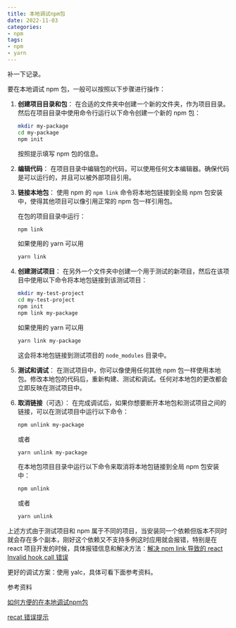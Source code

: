 ```yaml
---
title: 本地调试npm包
date: 2022-11-03
categories:
- npm
tags:
- npm
- yarn
---
```


补一下记录。

要在本地调试 npm 包，一般可以按照以下步骤进行操作：

1. **创建项目目录和包**：
   在合适的文件夹中创建一个新的文件夹，作为项目目录。然后在项目目录中使用命令行运行以下命令创建一个新的 npm 包：

   ```bash
   mkdir my-package
   cd my-package
   npm init
   ```

   按照提示填写 npm 包的信息。
   
2. **编辑代码**：
   在项目目录中编辑包的代码，可以使用任何文本编辑器。确保代码是可以运行的，并且可以被外部项目引用。
   
3. **链接本地包**：
   使用 npm 的 `npm link` 命令将本地包链接到全局 npm 包安装中，使得其他项目可以像引用正常的 npm 包一样引用包。

   在包的项目目录中运行：

   ```bash
   npm link
   ```
   如果使用的 yarn 可以用
   ```bash
   yarn link
   ```
   
4. **创建测试项目**：
   在另外一个文件夹中创建一个用于测试的新项目，然后在该项目中使用以下命令将本地包链接到该测试项目：

   ```bash
   mkdir my-test-project
   cd my-test-project
   npm init
   npm link my-package
   ```

   如果使用的 yarn 可以用

   ```bash
   yarn link my-package
   ```
   
   这会将本地包链接到测试项目的 `node_modules` 目录中。
   
5. **测试和调试**：
   在测试项目中，你可以像使用任何其他 npm 包一样使用本地包。修改本地包的代码后，重新构建、测试和调试。任何对本地包的更改都会立即反映在测试项目中。
   
6. **取消链接**（可选）：
   在完成调试后，如果你想要断开本地包和测试项目之间的链接，可以在测试项目中运行以下命令：

   ```bash
   npm unlink my-package
   ```

   或者

   ```bash
   yarn unlink my-package
   ```
   
   在本地包项目目录中运行以下命令来取消将本地包链接到全局 npm 包安装中：
   
   ```bash
   npm unlink
   ```
   
   或者

   ```bash
   yarn unlink
   ```

上述方式由于测试项目和 npm 属于不同的项目，当安装同一个依赖但版本不同时就会存在多个副本，刚好这个依赖又不支持多例这时应用就会报错，特别是在 react 项目开发的时候，具体报错信息和解决方法：[解决 npm link 导致的 react Invalid hook call 错误](https://xudany.github.io/npm/2021/11/26/%E8%A7%A3%E5%86%B3-npm-link-%E5%AF%BC%E8%87%B4%E7%9A%84-react-Invalid-hook-call-%E9%94%99%E8%AF%AF/)

更好的调试方案：使用 yalc，具体可看下面参考资料。

参考资料

[如何方便的在本地调试npm包](https://juejin.cn/post/7160595423395053598)

[recat 错误提示](https://link.juejin.cn/?target=https%3A%2F%2Fzh-hans.reactjs.org%2Fwarnings%2Finvalid-hook-call-warning.html)